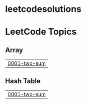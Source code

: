 # leetcodesolutions
<!---LeetCode Topics Start-->
# LeetCode Topics
## Array
|  |
| ------- |
| [0001-two-sum](https://github.com/Alpeshgarg/leetcodesolutions/tree/master/0001-two-sum) |
## Hash Table
|  |
| ------- |
| [0001-two-sum](https://github.com/Alpeshgarg/leetcodesolutions/tree/master/0001-two-sum) |
<!---LeetCode Topics End-->